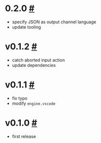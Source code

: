 # 0.2.0 [#]()

- specify JSON as output channel language
- update tooling

# v0.1.2 [#](https://github.com/idleberg/vscode-extension-api/releases/tag/v0.1.2)

- catch aborted input action
- update dependencies

# v0.1.1 [#](https://github.com/idleberg/vscode-extension-api/releases/tag/v0.1.1)

- fix typo
- modify `engine.vscode`

# v0.1.0 [#](https://github.com/idleberg/vscode-extension-api/releases/tag/v0.1.0)

- first release

